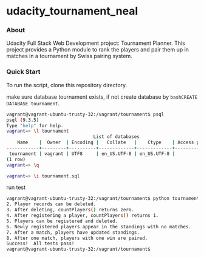 # udacity_tournament_neal

### About

Udacity Full Stack Web Development project: Tournament Planner.
This project provides a Python module to rank the players and pair them up in matches in a tournament by Swiss pairing system.

### Quick Start

To run the script, clone this repository directory. 

make sure database tournament exists, if not create database by ```bashCREATE DATABASE tournament```.
```bash
vagrant@vagrant-ubuntu-trusty-32:/vagrant/tournament$ psql
psql (9.3.5)
Type "help" for help.
vagrant=> \l tournament
                                List of databases
    Name    |  Owner  | Encoding |   Collate   |    Ctype    | Access privileges 
------------+---------+----------+-------------+-------------+-------------------
 tournament | vagrant | UTF8     | en_US.UTF-8 | en_US.UTF-8 | 
(1 row)
vagrant=> \q
```
 
```bash
vagrant=> \i tournament.sql
```
run test
```bash
vagrant@vagrant-ubuntu-trusty-32:/vagrant/tournament$ python tournament_test.py 1. Old matches can be deleted.
2. Player records can be deleted.
3. After deleting, countPlayers() returns zero.
4. After registering a player, countPlayers() returns 1.
5. Players can be registered and deleted.
6. Newly registered players appear in the standings with no matches.
7. After a match, players have updated standings.
8. After one match, players with one win are paired.
Success!  All tests pass!
vagrant@vagrant-ubuntu-trusty-32:/vagrant/tournament$ 
```
